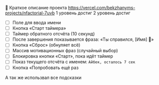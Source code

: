 📄 Краткое описание проекта
https://vercel.com/bekzhanyms-projects/nfactorial-7uvb
1 уровень достиг
2 уровень достиг


- [ ]  Поле для ввода имени
- [ ]  Кнопка «Старт таймера»
- [ ]  Таймер обратного отсчёта (10 секунд)
- [ ]  После завершения показывается фраза: «Ты справился, [Имя] 💪»
- [ ]  Кнопка «Сброс» (обнуляет всё)
- [ ]  Массив мотивационных фраз (случайный выбор)
- [ ]  Блокировка кнопки «Старт», пока идёт таймер
- [ ]  Показ текущего отсчёта с именем: `Айбек, осталось 7 сек`
- [ ]  Кнопка «Попробовать ещё раз

А так же использвал все подсказки
